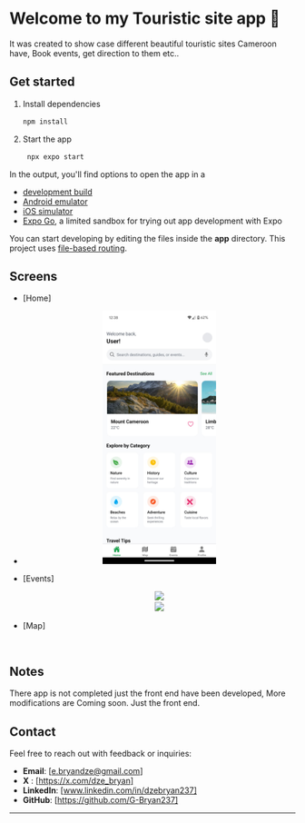 # Welcome to my Touristic site app 👋
 
 It was created to show case different beautiful touristic sites Cameroon have, Book events, get direction to them etc..

## Get started

1. Install dependencies

   ```bash
   npm install
   ```

2. Start the app

   ```bash
    npx expo start
   ```

In the output, you'll find options to open the app in a

- [development build](https://docs.expo.dev/develop/development-builds/introduction/)
- [Android emulator](https://docs.expo.dev/workflow/android-studio-emulator/)
- [iOS simulator](https://docs.expo.dev/workflow/ios-simulator/)
- [Expo Go](https://expo.dev/go), a limited sandbox for trying out app development with Expo

You can start developing by editing the files inside the **app** directory. This project uses [file-based routing](https://docs.expo.dev/router/introduction).

## Screens
- [Home]
- <div align="center"> <img src="Screenshots/Home.jpg" width="200" /> </div>
- [Events] 
   <div align="center"> <img src="Screenshots/Event.jpg" width="200" /> </div>
   
   <div align="center"> <img src="Screenshots/Event2.jpg" width="200" /> </div>
- [Map] 
   <div align="center"> <img src="Screenshots/Map.jpg" width="00" /> </div>

## Notes
   There app is not completed just the front end have been developed, More modifications are Coming soon.
   Just the front end.


## Contact

Feel free to reach out with feedback or inquiries:

- **Email**: [e.bryandze@gmail.com]
- **X** : [https://x.com/dze_bryan]
- **LinkedIn**: [www.linkedin.com/in/dzebryan237]
- **GitHub**: [https://github.com/G-Bryan237]

---
